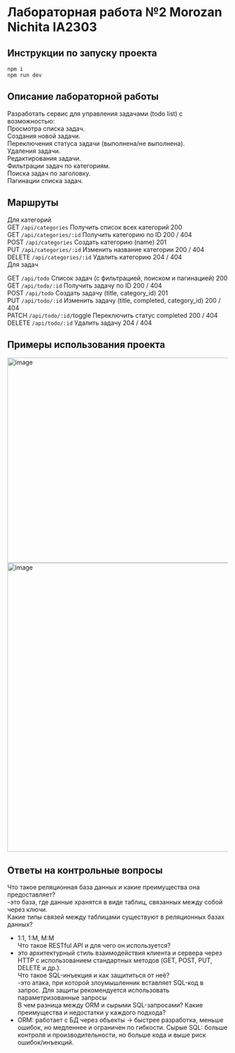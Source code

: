# Лабораторная работа №2 Morozan Nichita IA2303

## Инструкции по запуску проекта

`npm i`  
`npm run dev`

## Описание лабораторной работы
Разработать сервис для управления задачами (todo list) с возможностью:  
Просмотра списка задач.  
Создания новой задачи.  
Переключения статуса задачи (выполнена/не выполнена).  
Удаления задачи.  
Редактирования задачи.  
Фильтрации задач по категориям.  
Поиска задач по заголовку.  
Пагинации списка задач.  

## Маршруты
Для категорий  
GET	`/api/categories`	Получить список всех категорий	200  
GET	`/api/categories/:id`	Получить категорию по ID	200 / 404  
POST	`/api/categories`	Создать категорию (name)	201  
PUT	`/api/categories/:id`	Изменить название категории	200 / 404  
DELETE	`/api/categories/:id`	Удалить категорию	204 / 404  
Для задач  

GET	`/api/todo`	Список задач (с фильтрацией, поиском и пагинацией)	200  
GET	`/api/todo/:id`	Получить задачу по ID	200 / 404  
POST	`/api/todo`	Создать задачу (title, category_id)	201  
PUT	`/api/todo/:id`	Изменить задачу (title, completed, category_id)	200 / 404  
PATCH	`/api/todo/:id/`toggle	Переключить статус completed	200 / 404  
DELETE	`/api/todo/:id`	Удалить задачу	204 / 404  

## Примеры использования проекта 

<img width="1492" height="468" alt="image" src="https://github.com/user-attachments/assets/29a234b3-206f-4ad0-9eb5-633a5ca30edf" />  
<img width="1587" height="659" alt="image" src="https://github.com/user-attachments/assets/5b986d69-8cb2-4506-8a7c-79246828933b" />


## Ответы на контрольные вопросы
Что такое реляционная база данных и какие преимущества она предоставляет?  
-это база, где данные хранятся в виде таблиц, связанных между собой через ключи.  
Какие типы связей между таблицами существуют в реляционных базах данных?  
- 1:1, 1:M, M:M  
Что такое RESTful API и для чего он используется?  
- это архитектурный стиль взаимодействия клиента и сервера через HTTP с использованием стандартных методов (GET, POST, PUT, DELETE и др.).  
Что такое SQL-инъекция и как защититься от неё?  
-это атака, при которой злоумышленник вставляет SQL-код в запрос. Для защиты рекомендуется использовать параметризованные запросы  
В чем разница между ORM и сырыми SQL-запросами? Какие преимущества и недостатки у каждого подхода?  
- ORM: работает с БД через объекты → быстрее разработка, меньше ошибок, но медленнее и ограничен по гибкости. Сырые SQL: больше контроля и производительности, но больше кода и выше риск ошибок/инъекций.  
